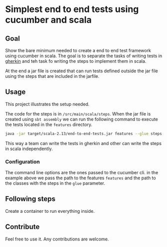 # Simplest end to end tests using cucumber and scala

## Goal

Show the bare minimum needed to create a end to end test framework using cucumber in scala. The goal is to separate the tasks of writing tests in [gherkin](https://cucumber.io/docs/gherkin/) and teh task fo writing the steps to implement them in scala.

At the end a jar file is created that can run tests defined outside the jar file using the steps that are included in the jarfile.

## Usage

This project illustrates the setup needed.

The code for the steps is in `/src/main/scala/steps`. When the jar file is created using `sbt assembly` we can run the following command to execute the tests located in the `features` directory.

``` bash
java -jar target/scala-2.13/end-to-end-tests.jar features --glue steps
```

This way a team can write the tests in gherkin and other can write the steps in scala independently.

### Configuration

The command line options are the ones passed to the cucumber cli. in the example above we pass the path to the features `features` and the path to the classes with the steps in the `glue` parameter.

## Following steps

Create a container to run everything inside.

## Contribute

Feel free to use it. Any contributions are welcome.
